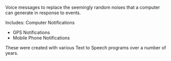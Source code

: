 Voice messages to replace the seemingly random noises that a computer can generate in response to events.

Includes:
Computer Notifications
- GPS Notifications
- Mobile Phone Notifications

These were created with various Text to Speech programs over a number of years.

